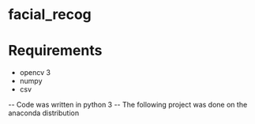 # facial_recog

# Requirements
- opencv 3 
- numpy
- csv

-- Code was written in python 3
-- The following project was done on the anaconda distribution
